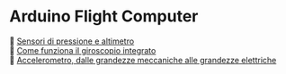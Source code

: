 # Arduino Flight Computer

📝 [Sensori di pressione e altimetro](https://alessandromastrofini.it/2021/07/29/sensori-di-pressione/)
<br>
📝 [Come funziona il giroscopio integrato](https://alessandromastrofini.it/2021/07/29/come-funziona-il-giroscopio-integrato/)
<br>
📝 [Accelerometro, dalle grandezze meccaniche alle grandezze elettriche](https://alessandromastrofini.it/2021/07/26/accelerometro-gradenzze-meccaniche-elettriche/)
<br>

